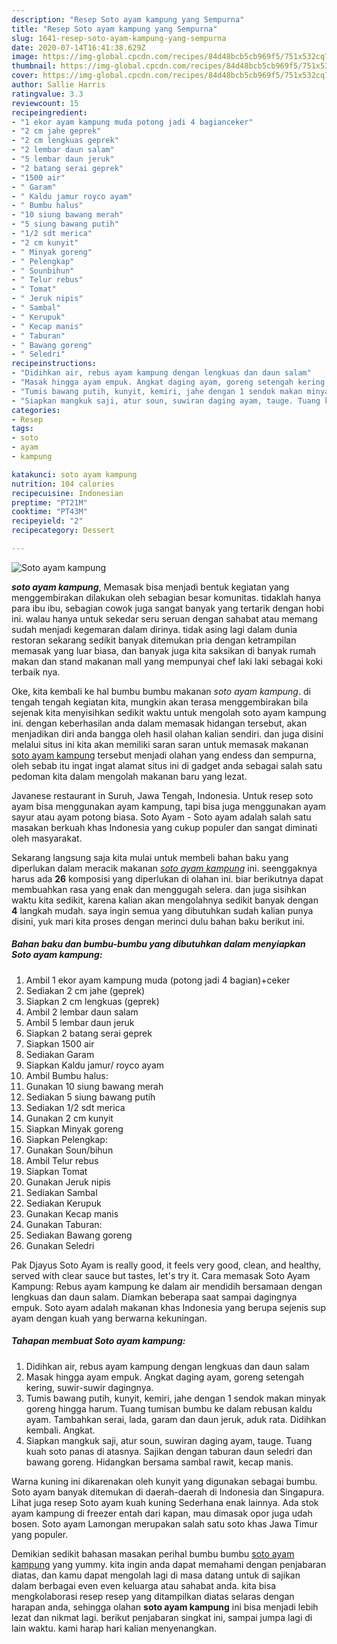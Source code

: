 ```yaml
---
description: "Resep Soto ayam kampung yang Sempurna"
title: "Resep Soto ayam kampung yang Sempurna"
slug: 1641-resep-soto-ayam-kampung-yang-sempurna
date: 2020-07-14T16:41:38.629Z
image: https://img-global.cpcdn.com/recipes/84d48bcb5cb969f5/751x532cq70/soto-ayam-kampung-foto-resep-utama.jpg
thumbnail: https://img-global.cpcdn.com/recipes/84d48bcb5cb969f5/751x532cq70/soto-ayam-kampung-foto-resep-utama.jpg
cover: https://img-global.cpcdn.com/recipes/84d48bcb5cb969f5/751x532cq70/soto-ayam-kampung-foto-resep-utama.jpg
author: Sallie Harris
ratingvalue: 3.3
reviewcount: 15
recipeingredient:
- "1 ekor ayam kampung muda potong jadi 4 bagianceker"
- "2 cm jahe geprek"
- "2 cm lengkuas geprek"
- "2 lembar daun salam"
- "5 lembar daun jeruk"
- "2 batang serai geprek"
- "1500 air"
- " Garam"
- " Kaldu jamur royco ayam"
- " Bumbu halus"
- "10 siung bawang merah"
- "5 siung bawang putih"
- "1/2 sdt merica"
- "2 cm kunyit"
- " Minyak goreng"
- " Pelengkap"
- " Sounbihun"
- " Telur rebus"
- " Tomat"
- " Jeruk nipis"
- " Sambal"
- " Kerupuk"
- " Kecap manis"
- " Taburan"
- " Bawang goreng"
- " Seledri"
recipeinstructions:
- "Didihkan air, rebus ayam kampung dengan lengkuas dan daun salam"
- "Masak hingga ayam empuk. Angkat daging ayam, goreng setengah kering, suwir-suwir dagingnya."
- "Tumis bawang putih, kunyit, kemiri, jahe dengan 1 sendok makan minyak goreng hingga harum. Tuang tumisan bumbu ke dalam rebusan kaldu ayam. Tambahkan serai, lada, garam dan daun jeruk, aduk rata. Didihkan kembali. Angkat."
- "Siapkan mangkuk saji, atur soun, suwiran daging ayam, tauge. Tuang kuah soto panas di atasnya. Sajikan dengan taburan daun seledri dan bawang goreng. Hidangkan bersama sambal rawit, kecap manis."
categories:
- Resep
tags:
- soto
- ayam
- kampung

katakunci: soto ayam kampung 
nutrition: 104 calories
recipecuisine: Indonesian
preptime: "PT21M"
cooktime: "PT43M"
recipeyield: "2"
recipecategory: Dessert

---
```



![Soto ayam kampung](https://img-global.cpcdn.com/recipes/84d48bcb5cb969f5/751x532cq70/soto-ayam-kampung-foto-resep-utama.jpg)

<b><i>soto ayam kampung</i></b>, Memasak bisa menjadi bentuk kegiatan yang menggembirakan dilakukan oleh sebagian besar komunitas. tidaklah hanya para ibu ibu, sebagian cowok juga sangat banyak yang tertarik dengan hobi ini. walau hanya untuk sekedar seru seruan dengan sahabat atau memang sudah menjadi kegemaran dalam dirinya. tidak asing lagi dalam dunia restoran sekarang sedikit banyak ditemukan pria dengan ketrampilan memasak yang luar biasa, dan banyak juga kita saksikan di banyak rumah makan dan stand makanan mall yang mempunyai chef laki laki sebagai koki terbaik nya.

Oke, kita kembali ke hal bumbu bumbu makanan <i>soto ayam kampung</i>. di tengah tengah kegiatan kita, mungkin akan terasa menggembirakan bila sejenak kita menyisihkan sedikit waktu untuk mengolah soto ayam kampung ini. dengan keberhasilan anda dalam memasak hidangan tersebut, akan menjadikan diri anda bangga oleh hasil olahan kalian sendiri. dan juga disini melalui situs ini kita akan memiliki saran saran untuk memasak makanan <u>soto ayam kampung</u> tersebut menjadi olahan yang endess dan sempurna, oleh sebab itu ingat ingat alamat situs ini di gadget anda sebagai salah satu pedoman kita dalam mengolah makanan baru yang lezat.

Javanese restaurant in Suruh, Jawa Tengah, Indonesia. Untuk resep soto ayam bisa menggunakan ayam kampung, tapi bisa juga menggunakan ayam sayur atau ayam potong biasa. Soto Ayam - Soto ayam adalah salah satu masakan berkuah khas Indonesia yang cukup populer dan sangat diminati oleh masyarakat.


Sekarang langsung saja kita mulai untuk membeli bahan baku yang diperlukan dalam meracik makanan <u><i>soto ayam kampung</i></u> ini. seenggaknya harus ada <b>26</b> komposisi yang diperlukan di olahan ini. biar berikutnya dapat membuahkan rasa yang enak dan menggugah selera. dan juga sisihkan waktu kita sedikit, karena kalian akan mengolahnya sedikit banyak dengan <b>4</b> langkah mudah. saya ingin semua yang dibutuhkan sudah kalian punya disini, yuk mari kita proses dengan merinci dulu bahan baku berikut ini.

<!--inarticleads1-->

##### Bahan baku dan bumbu-bumbu yang dibutuhkan dalam menyiapkan Soto ayam kampung:

1. Ambil 1 ekor ayam kampung muda (potong jadi 4 bagian)+ceker
1. Sediakan 2 cm jahe (geprek)
1. Siapkan 2 cm lengkuas (geprek)
1. Ambil 2 lembar daun salam
1. Ambil 5 lembar daun jeruk
1. Siapkan 2 batang serai geprek
1. Siapkan 1500 air
1. Sediakan  Garam
1. Siapkan  Kaldu jamur/ royco ayam
1. Ambil  Bumbu halus:
1. Gunakan 10 siung bawang merah
1. Sediakan 5 siung bawang putih
1. Sediakan 1/2 sdt merica
1. Gunakan 2 cm kunyit
1. Siapkan  Minyak goreng
1. Siapkan  Pelengkap:
1. Gunakan  Soun/bihun
1. Ambil  Telur rebus
1. Siapkan  Tomat
1. Gunakan  Jeruk nipis
1. Sediakan  Sambal
1. Sediakan  Kerupuk
1. Gunakan  Kecap manis
1. Gunakan  Taburan:
1. Sediakan  Bawang goreng
1. Gunakan  Seledri


Pak Djayus Soto Ayam is really good, it feels very good, clean, and healthy, served with clear sauce but tastes, let&#39;s try it. Cara memasak Soto Ayam Kampung: Rebus ayam kampung ke dalam air mendidih bersamaan dengan lengkuas dan daun salam. Diamkan beberapa saat sampai dagingnya empuk. Soto ayam adalah makanan khas Indonesia yang berupa sejenis sup ayam dengan kuah yang berwarna kekuningan. 

<!--inarticleads2-->

##### Tahapan membuat Soto ayam kampung:

1. Didihkan air, rebus ayam kampung dengan lengkuas dan daun salam
1. Masak hingga ayam empuk. Angkat daging ayam, goreng setengah kering, suwir-suwir dagingnya.
1. Tumis bawang putih, kunyit, kemiri, jahe dengan 1 sendok makan minyak goreng hingga harum. Tuang tumisan bumbu ke dalam rebusan kaldu ayam. Tambahkan serai, lada, garam dan daun jeruk, aduk rata. Didihkan kembali. Angkat.
1. Siapkan mangkuk saji, atur soun, suwiran daging ayam, tauge. Tuang kuah soto panas di atasnya. Sajikan dengan taburan daun seledri dan bawang goreng. Hidangkan bersama sambal rawit, kecap manis.


Warna kuning ini dikarenakan oleh kunyit yang digunakan sebagai bumbu. Soto ayam banyak ditemukan di daerah-daerah di Indonesia dan Singapura. Lihat juga resep Soto ayam kuah kuning Sederhana enak lainnya. Ada stok ayam kampung di freezer entah dari kapan, mau dimasak opor juga udah bosen. Soto ayam Lamongan merupakan salah satu soto khas Jawa Timur yang populer. 

Demikian sedikit bahasan masakan perihal bumbu bumbu <u>soto ayam kampung</u> yang yummy. kita ingin anda dapat memahami dengan penjabaran diatas, dan kamu dapat mengolah lagi di masa datang untuk di sajikan dalam berbagai even even keluarga atau sahabat anda. kita bisa mengkolaborasi resep resep yang ditampilkan diatas selaras dengan harapan anda, sehingga olahan <b>soto ayam kampung</b> ini bisa menjadi lebih lezat dan nikmat lagi. berikut penjabaran singkat ini, sampai jumpa lagi di lain waktu. kami harap hari kalian menyenangkan.
